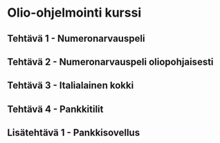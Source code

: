 # Olio-ohjelmointi kurssi
## Tehtävä 1 - Numeronarvauspeli
## Tehtävä 2 - Numeronarvauspeli oliopohjaisesti
## Tehtävä 3 - Italialainen kokki 
## Tehtävä 4 - Pankkitilit
## Lisätehtävä 1 - Pankkisovellus
